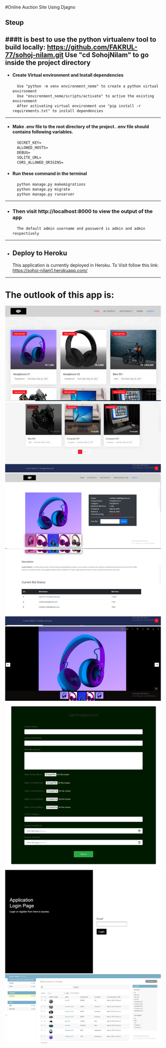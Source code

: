 #Online Auction Site Using Djagno
## Steup
###It is best to use the python virtualenv tool to build locally:
        https://github.com/FAKRUL-77/sohoj-nilam.git
        Use "cd SohojNilam" to go inside the project directory   
---
- #### Create Virtual environment and Install dependencies
        Use "python -m venv environment_neme" to create a python virtual environment
        Use "environment_neme/scripts/activate" to active the existing environment
        After activating virtual environment use "pip install -r requirements.txt" to install dependencies
---
- #### Make .env file to the root directory of the project. .env file should contains following variables.
        SECRET_KEY=
        ALLOWED_HOSTS=
        DEBUG=
        SQLITE_URL=
        CORS_ALLOWED_ORIGINS=
- #### Run these command in the terminal
        python manage.py makemigrations
        python manage.py migrate
        python manage.py runserver
---
- ### Then visit http://localhost:8000 to view the output of the app
        The default admin username and password is admin and admin respectively
---
- ## Deploy to Heroku
  This application is currently deployed in Heroku.
  To Visit follow this link: https://sohoj-nilam1.herokuapp.com/
  
--- 
# The outlook of this app is:
  ![](static/img/outlook/home1.png)
  ![](static/img/outlook/home2.png)
  ![](static/img/outlook/product_detail_1.png)
  ![](static/img/outlook/product_detail_2.png)
  ![](static/img/outlook/product_image_preview.png)
  ![](static/img/outlook/add_product_form.png)
  ![](static/img/outlook/login.png)
  ![](static/img/outlook/admin1.png)
  